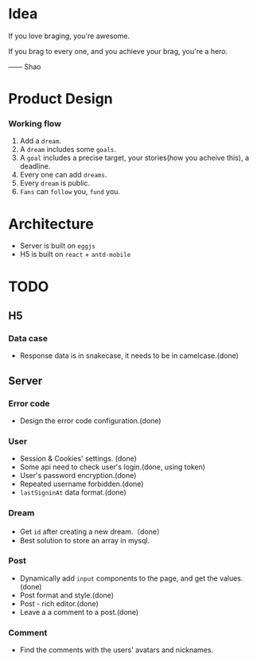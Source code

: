# Idea

If you love braging, you're awesome.

If you brag to every one, and you achieve your brag, you're a hero. 

—— Shao


# Product Design

### Working flow
1. Add a `dream`.
2. A `dream` includes some `goals`.
3. A `goal` includes a precise target, your stories(how you acheive this), a deadline.
4. Every one can add `dreams`.
5. Every `dream` is public.
6. `Fans` can `follow` you, `fund` you.


# Architecture
* Server is built on `eggjs`
* H5 is built on `react` + `antd-mobile`

# TODO

## H5

### Data case
* Response data is in snakecase, it needs to be in camelcase.(done)


## Server

### Error code
* Design the error code configuration.(done)

### User
* Session & Cookies' settings. (done)
* Some api need to check user's login.(done, using token)
* User's password encryption.(done)
* Repeated username forbidden.(done)
* `lastSigninAt` data format.(done)



### Dream
* Get `id` after creating a new dream.（done）
* Best solution to store an array in mysql.

### Post
* Dynamically add `input` components to the page, and get the values.(done)
* Post format and style.(done)
* Post - rich editor.(done)
* Leave a a comment to a post.(done)


### Comment
* Find the comments with the users' avatars and nicknames.
